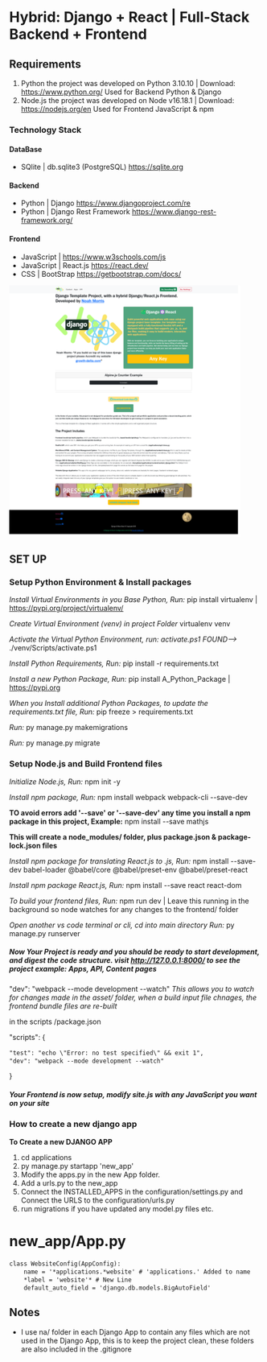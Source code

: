 # Hybrid: Django + React | Full-Stack Backend + Frontend


## Requirements
1. Python the project was developed on Python 3.10.10 | Download: https://www.python.org/ Used for Backend Python & Django
2. Node.js the project was developed on Node v16.18.1 | Download: https://nodejs.org/en Used for Frontend JavaScript & npm

### Technology Stack
#### DataBase
* SQlite | db.sqlite3 (PostgreSQL)  https://sqlite.org
#### Backend
* Python | Django   https://www.djangoproject.com/re
* Python | Django Rest Framework    https://www.django-rest-framework.org/
#### Frontend
* JavaScript | https://www.w3schools.com/js
* JavaScript | React.js https://react.dev/
* CSS | BootStrap https://getbootstrap.com/docs/

<img class="img-fluid" src="/static/images/screenshots/landing_page.png" style="height: 500px; width: auto;">

## SET UP


### Setup Python Environment & Install packages

*Install Virtual Environments in you Base Python, Run:*     pip install virtualenv | https://pypi.org/project/virtualenv/


*Create Virtual Environment (venv) in project Folder*    virtualenv venv


*Activate the Virtual Python Environment, run: activate.ps1 FOUND-->*   ./venv/Scripts/activate.ps1


*Install Python Requirements, Run:*     pip install -r requirements.txt


*Install a new Python Package, Run:*     pip install A_Python_Package | https://pypi.org


*When you Install additional Python Packages, to update the requirements.txt file, Run:*     pip freeze > requirements.txt

*Run:* py manage.py makemigrations

*Run:* py manage.py migrate



### Setup Node.js and Build Frontend files

*Initialize Node.js, Run:*      npm init -y

*Install npm package, Run:*      npm install webpack webpack-cli --save-dev

**TO avoid errors add '--save' or '--save-dev' any time you install a npm package in this project, Example:** npm install --save mathjs

**This will create a node_modules/ folder, plus package.json & package-lock.json files**

*Install npm package for translating React.js to .js, Run:* npm install --save-dev babel-loader @babel/core @babel/preset-env @babel/preset-react

*Install npm package React.js, Run:* npm install --save react react-dom

*To build your frontend files, Run:* npm run dev   |   Leave this running in the background so node watches for any changes to the frontend/ folder

*Open another vs code terminal or cli, cd into main directory Run:* py manage.py runserver

##### Now Your Project is ready and you should be ready to start development, and digest the code structure. visit http://127.0.0.1:8000/ to see the project example: Apps, API, Content pages


"dev": "webpack --mode development --watch"  *This allows you to watch for changes made in the asset/ folder, when a build input file chnages, the frontend bundle files are re-built*

in the scripts /package.json

"scripts": {

    "test": "echo \"Error: no test specified\" && exit 1",
    "dev": "webpack --mode development --watch"

}

##### Your Frontend is now setup, modify site.js with any JavaScript you want on your site


### How to create a new django app
**To Create a new DJANGO APP**
1. cd applications
2. py manage.py startapp 'new_app'
3. Modify the apps.py in the new App folder.
4. Add a urls.py to the new_app
5. Connect the INSTALLED_APPS in the configuration/settings.py and Connect the URLS to the configuration/urls.py
6. run migrations if you have updated any model.py files etc.



# new_app/App.py
    class WebsiteConfig(AppConfig):
        name = '*applications.*website' # 'applications.' Added to name
        *label = 'website'* # New Line
        default_auto_field = 'django.db.models.BigAutoField'


## Notes
* I use na/ folder in each Django App to contain any files which are not used in the Django App, this is to keep the project clean, these folders are also included in the .gitignore

